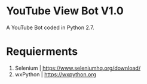 YouTube View Bot V1.0
=======================

A YouTube Bot coded in Python 2.7.

Requierments
============
1. Selenium | https://www.seleniumhq.org/download/
2. wxPython | https://wxpython.org

